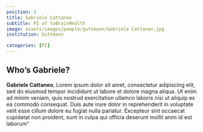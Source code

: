```yaml
---
position: 2
title: Gabriele Cattaneo
subtitle: PI of toBrainHealth
image: assets/images/people/guttmann/Gabriele Cattaneo.jpg
institution: Guttmann

categories: [PI]
---
```


## Who’s Gabriele?

**Gabriele Cattaneo**, Lorem ipsum dolor sit amet, consectetur adipiscing elit, sed do eiusmod tempor incididunt ut labore et dolore magna aliqua. Ut enim ad minim veniam, quis nostrud exercitation ullamco laboris nisi ut aliquip ex ea commodo consequat. Duis aute irure dolor in reprehenderit in voluptate velit esse cillum dolore eu fugiat nulla pariatur. Excepteur sint occaecat cupidatat non proident, sunt in culpa qui officia deserunt mollit anim id est laborum"